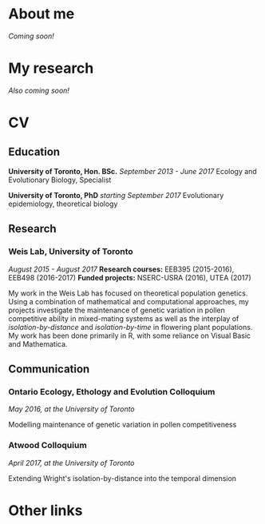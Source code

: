 # About me
*Coming soon!*

# My research
*Also coming soon!*

# CV
## Education
**University of Toronto, Hon. BSc.** _September 2013 - June 2017_
Ecology and Evolutionary Biology, Specialist

**University of Toronto, PhD** _starting September 2017_
Evolutionary epidemiology, theoretical biology

## Research
### Weis Lab, University of Toronto
_August 2015 - August 2017_
**Research courses:** EEB395 (2015-2016), EEB498 (2016-2017)
**Funded projects:** NSERC-USRA (2016), UTEA (2017)

My work in the Weis Lab has focused on theoretical population genetics. Using a combination of mathematical and computational approaches, my projects investigate the maintenance of genetic variation in pollen competitive ability in mixed-mating systems as well as the interplay of _isolation-by-distance_ and _isolation-by-time_ in flowering plant populations. My work has been done primarily in R, with some reliance on Visual Basic and Mathematica.

## Communication
### Ontario Ecology, Ethology and Evolution Colloquium
_May 2016, at the University of Toronto_

Modelling maintenance of genetic variation in pollen competitiveness

### Atwood Colloquium
_April 2017, at the University of Toronto_

Extending Wright's isolation-by-distance into the temporal dimension


# Other links
